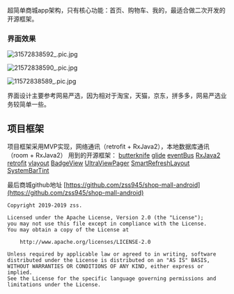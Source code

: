 超简单商城app架构，只有核心功能：首页、购物车、我的，最适合做二次开发的开源框架。

### 界面效果

![31572838592_.pic.jpg](https://upload-images.jianshu.io/upload_images/8037343-08c0086d6b6d7658.jpg?imageMogr2/auto-orient/strip%7CimageView2/2/w/480)

![21572838590_.pic.jpg](https://upload-images.jianshu.io/upload_images/8037343-a2ba5de949fbf23c.jpg?imageMogr2/auto-orient/strip%7CimageView2/2/w/480)

![11572838589_.pic.jpg](https://upload-images.jianshu.io/upload_images/8037343-57ce922e13e04de3.jpg?imageMogr2/auto-orient/strip%7CimageView2/2/w/480)

界面设计主要参考网易严选，因为相对于淘宝，天猫，京东，拼多多，网易严选业务较简单一些。

## 项目框架
项目框架采用MVP实现，网络通讯（retrofit + RxJava2），本地数据库通讯（room + RxJava2）
用到的开源框架：
[butterknife](https://github.com/JakeWharton/butterknife)
[glide](https://github.com/bumptech/glide)
[eventBus](https://github.com/greenrobot/EventBus)
[RxJava2](http://github.com/ReactiveX/RxJava)
[retrofit](https://github.com/square/retrofit)
[vlayout](https://github.com/alibaba/vlayout)
[BadgeView](https://github.com/qstumn/BadgeView)
[UltraViewPager](https://github.com/alibaba/UltraViewPager)
[SmartRefreshLayout](https://github.com/scwang90/SmartRefreshLayout)
[SystemBarTint](https://github.com/jgilfelt/SystemBarTint)

最后商城github地址
[https://github.com/zss945/shop-mall-android](https://github.com/zss945/shop-mall-android)

```
Copyright 2019-2019 zss.

Licensed under the Apache License, Version 2.0 (the "License");
you may not use this file except in compliance with the License.
You may obtain a copy of the License at

    http://www.apache.org/licenses/LICENSE-2.0

Unless required by applicable law or agreed to in writing, software
distributed under the License is distributed on an "AS IS" BASIS,
WITHOUT WARRANTIES OR CONDITIONS OF ANY KIND, either express or implied.
See the License for the specific language governing permissions and
limitations under the License.
```